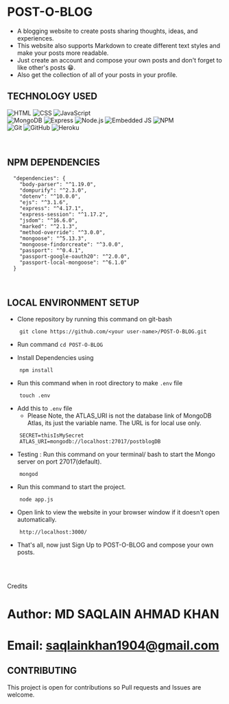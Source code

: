 # POST-O-BLOG
- A blogging website to create posts sharing thoughts, ideas, and experiences.
- This website also supports Markdown to create different text styles and make your posts more readable.
- Just create an account and compose your own posts and don't forget to like other's posts 😁.
- Also get the collection of all of your posts in your profile.



## TECHNOLOGY USED
![HTML](https://img.shields.io/badge/-HTML-333333?style=flat&logo=HTML5)
![CSS](https://img.shields.io/badge/-CSS-333333?style=flat&logo=CSS3&logoColor=1572B6)
![JavaScript](https://img.shields.io/badge/-JavaScript-333333?style=flat&logo=javascript)
<br>
![MongoDB](https://img.shields.io/badge/-MongoDB-333333?style=flat&logo=mongodb)
![Express](https://img.shields.io/badge/-ExpressJS-333333?style=flat&logo=express)
![Node.js](https://img.shields.io/badge/-Node.js-333333?style=flat&logo=node.js)
![Embedded JS](https://img.shields.io/badge/-Embedded%20JS-333333?style=flat&logo=ejs)
![NPM](https://img.shields.io/badge/-Npm-333333?style=flat&logo=npm&logoColor=white)
<br>
![Git](https://img.shields.io/badge/-Git-333333?style=flat&logo=git)
![GitHub](https://img.shields.io/badge/-GitHub-333333?style=flat&logo=github)
![Heroku](https://img.shields.io/badge/-Heroku-333333?style=flat&logo=heroku&logoColor=6567a5)

<br>

## NPM DEPENDENCIES
```
  "dependencies": {
    "body-parser": "^1.19.0",
    "dompurify": "^2.3.0",
    "dotenv": "^10.0.0",
    "ejs": "^3.1.6",
    "express": "^4.17.1",
    "express-session": "^1.17.2",
    "jsdom": "^16.6.0",
    "marked": "^2.1.3",
    "method-override": "^3.0.0",
    "mongoose": "^5.13.3",
    "mongoose-findorcreate": "^3.0.0",
    "passport": "^0.4.1",
    "passport-google-oauth20": "^2.0.0",
    "passport-local-mongoose": "^6.1.0"
  }
```
<br>

## LOCAL ENVIRONMENT SETUP
- Clone repository by running this command on git-bash
```
    git clone https://github.com/<your user-name>/POST-O-BLOG.git
```

- Run command `cd POST-O-BLOG`

- Install Dependencies using
```
    npm install
```

- Run this command when in root directory to make `.env` file
```
    touch .env
```

- Add this to `.env` file
    - Please Note, the ATLAS_URI is not the database link of MongoDB Atlas, its just the variable name. The URL is for local use only.
```
    SECRET=thisIsMySecret
    ATLAS_URI=mongodb://localhost:27017/postblogDB
```

- Testing : Run this command on your terminal/ bash to start the Mongo server on port 27017(default).
```
    mongod
```

- Run this command to start the project.
```
    node app.js
```

- Open link to view the website in your browser window if it doesn't open automatically.
```
    http://localhost:3000/
``` 
- That's all, now just Sign Up to POST-O-BLOG and compose your own posts.
<br>
<br>

Credits
# Author: MD SAQLAIN AHMAD KHAN
# Email: <saqlainkhan1904@gmail.com>

## CONTRIBUTING
This project is open for contributions so Pull requests and Issues are welcome.


